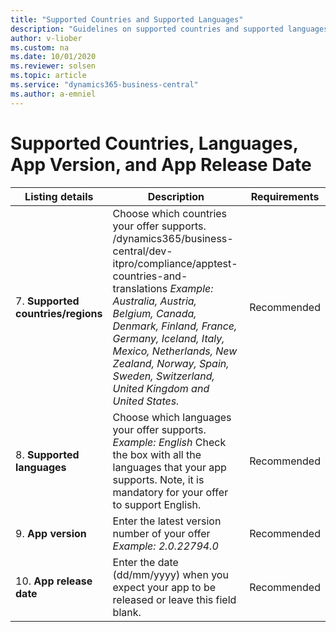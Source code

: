 ```yaml
---
title: "Supported Countries and Supported Languages"
description: "Guidelines on supported countries and supported languages"
author: v-liober
ms.custom: na
ms.date: 10/01/2020
ms.reviewer: solsen
ms.topic: article
ms.service: "dynamics365-business-central"
ms.author: a-emniel
---
```


# Supported Countries, Languages, App Version, and App Release Date

| Listing details | Description| Requirements |
|-----------------|-------------|-------------|
| 7. **Supported countries/regions** | Choose which countries your offer supports. /dynamics365/business-central/dev-itpro/compliance/apptest-countries-and-translations  *Example:* *Australia, Austria, Belgium, Canada, Denmark, Finland, France,* *Germany, Iceland, Italy, Mexico, Netherlands, New Zealand, Norway,* *Spain, Sweden, Switzerland, United Kingdom and United States.* | Recommended  |
| 8. **Supported languages**| Choose which languages your offer supports.  *Example:* *English*  Check the box with all the languages that your app supports. Note, it is mandatory for your offer to support English. | Recommended  | 
| 9. **App version**  | Enter the latest version number of your offer *Example:* *2.0.22794.0*  | Recommended  |
| 10. **App release date** | Enter the date (dd/mm/yyyy) when you expect your app to be released or leave this field blank. | Recommended  |
